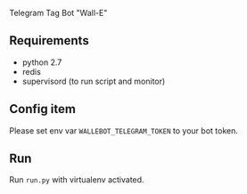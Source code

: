 Telegram Tag Bot "Wall-E"

Requirements
-------------

- python 2.7
- redis
- supervisord (to run script and monitor)

Config item
------------

Please set env var `WALLEBOT_TELEGRAM_TOKEN` to your bot token.


Run
--------

Run `run.py` with virtualenv activated.
